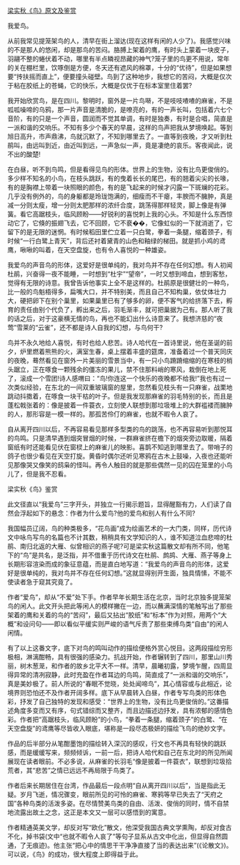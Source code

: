 [梁实秋《鸟》原文及鉴赏](https://www.vrrw.net/wx/9015.html)

我爱鸟。

从前我常见提笼架鸟的人，清早在街上溜达(现在这样有闲的人少了)。我感觉兴味的不是那人的悠闲，却是那鸟的苦闷。胳膊上架着的鹰，有时头上蒙着一块皮子，羽翮不整的蜷伏着不动，哪里有半点瞵视昂藏的神气?笼子里的鸟更不用说，常年的关在棚栏里，饮啄倒是方便，冬天还有遮风的棉罩，十分的“优待”，但是如果想要“抟扶摇而直上”，便要撞头碰壁。鸟到了这种地步，我想它的苦闷，大概是仅次于粘在胶纸上的苍蝇，它的快乐，大概是仅优于在标本室里住着罢?

我开始欣赏鸟，是在四川。黎明时，窗外是一片鸟啭，不是吱吱喳喳的麻雀，不是呱呱噪啼的乌鸦，那一片声音是清脆的，是嘹亮的，有的一声长叫，包括着六七个音阶，有的只是一个声音，圆润而不觉其单调，有时是独奏，有时是合唱，简直是一派和谐的交响乐。不知有多少个春天的早晨，这样的鸟声把我从梦境唤起。等到旭日高升，市声鼎沸，鸟就沉默了，不知到哪里去了。一直等到夜晚，才又听到杜鹃叫，由远叫到近，由近叫到远，一声急似一声，竟是凄绝的哀乐。客夜闻此，说不出的酸楚!



在白昼，听不到鸟鸣，但是看得见鸟的形体。世界上的生物，没有比鸟更俊俏的。多少样不知名的小鸟，在枝头跳跃，有的曳着长长的尾巴，有的翘着尖尖的长喙，有的是胸襟上带着一块照眼的颜色，有的是飞起来的时候才闪露一下斑斓的花彩。几乎没有例外的，鸟的身躯都是玲珑饱满的，细瘦而不干瘪，丰腴而不臃肿，真是减一分则太瘦，增一分则太肥那样的浓纤合度，跳荡得那样轻灵，脚上像是有弹簧。看它高踞枝头，临风顾盼——好锐利的喜悦刺上我的心头。不知是什么东西惊动它了，它倏的振翅飞去，它不回顾，它不裵��，它像虹似的一下就消逝了，它留下的是无限的迷惘。有时候稻田里伫立着一只白鹭，拳着一条腿，缩着颈子，有时候“一行白鹭上青天”，背后还衬着黛青的山色和釉绿的梯田。就是抓小鸡的鸢鹰，啾啾的叫着，在天空盘旋，也有令人喜悦的一种雄姿。

我爱鸟的声音鸟的形体，这爱好是很单纯的，我对鸟并不存在任何幻想。有人初闻杜鹃，兴奋得一夜不能睡，一时想到“杜宇”“望帝”，一时又想到啼血，想到客愁，觉得有无限的诗意。我曾告诉他事实上全不是这样的。杜鹃原是很健壮的一种鸟，比一般的鸟魁梧得多，扁嘴大口，并不特别美，而且自己不知构巢，依仗体壮力大，硬把卵下在别个巢里，如果巢里已有了够多的卵，便不客气的给挤落下去，孵育的责任由别个代负了，孵出来之后，羽毛渐丰，就可把巢据为己有。那人听了我的话之后，对于这豪横无情的鸟，再也不能幻出什么诗意来了。我想济慈的“夜莺”雪莱的“云雀”，还不都是诗人自我的幻想，与鸟何干?

鸟并不永久地给人喜悦，有时也给人悲苦。诗人哈代在一首诗里说，他在圣诞的前夕，炉里燃着熊熊的火，满室生春，桌上摆着丰盛的筵席，准备着过一个普天同庆的夜晚，蓦然看见在窗外一片美丽的雪景当中，有一只小鸟蹐蹐缩缩的在寒枝的梢头踞立，正在啄食一颗残余的僵冻的果儿，禁不住那料峭的寒风，栽倒在地上死了，滚成一个雪团!诗人感喟曰：“鸟!你连这一个快乐的夜晚都不给我!”我也有过一次类似经验，在东北的一间双重玻璃窗的屋里，忽然看见枝头有一只麻雀，战栗地跳动抖擞着，在啄食一块干枯的叶子。但是我发现那麻雀的羽毛特别的长，而且是蓬松戟张着的：像是披着一件蓑衣，立刻使人联想到那垃圾堆上的大群褴褛而臃肿的人，那形容是一模一样的。那孤苦伶仃的麻雀，也就不暇令人哀了。

自从离开四川以后，不再容易看见那样多型类的鸟的跳荡，也不再容易听到那悦耳的鸟鸣。只是清早遇到烟突冒烟的时候，一群麻雀挤在檐下的烟突旁边取暖，隔着窗纸有时还能看见伏在窗棂上的麻雀儿的映影。喜鹊不知逃到哪里去了。带哨子的鸽子也很少看见在天空打旋。黄昏时偶尔还听见寒鸦在古木上鼓噪，入夜也还能听见那像哭又像笑的鸱枭的怪叫。再令人触目的就是那些偶然一见的囚在笼里的小鸟儿了，但是我不忍看。

梁实秋《鸟》鉴赏

此文径直以“我爱鸟”三字开头，并独立一行揭示题旨，显得醒豁有力，人们读了自然会浮起如下的悬念：作者为什么爱鸟?他的爱鸟和别人有什么不同?

我国幅员辽阔，鸟的种类极多，“花鸟画”成为绘画艺术的一大门类，同样，历代诗文中咏鸟写鸟的名篇也不计其数，稍稍具有文学知识的人，谁不知道泣血悲啼的杜鹃、南归北返的大雁、似曾相识的燕子呢?可是梁实秋这篇散文却有所不同，他笔下的“鸟”是共名，是泛指，并不借重于历代诗文在杜鹃、鹧鸪、大雁、燕子等身上长期形容渲染而成的象征意蕴，而是直白地写道：“我爱鸟的声音鸟的形体，这爱好是很单纯的，我对鸟并不存在任何幻想。”这就显得别开生面，独具情愫，不能不使读者急于窥其究竟了。

作者“爱鸟”，却从“不爱”处下手。作者早年长期生活在北京，当时北京独多提笼架鸟的闲人。此文开头把此等闲人的模样撇在一边，而以蘸满深情的笔触写出了那些架着的鹰和关着的鸟的“苦闷”，最后又拈出“胶纸”和“标本”作为对照，用两个“大概”和设问句——即以看似平缓实则严峻的语气斥责了那些束缚鸟类“自由”的闲人闲情。

有了以上这番文字，底下对鸟的鸣叫动作的描绘便格外赏心悦目。这两段描绘穷形极相，淋漓酣畅，具有很强的感染力。抗战开始，作者辗转到了四川，那里山川秀丽，树木葱茏，和作者的故乡北平大不一样。清早，晨曦初露，梦境乍醒，四周显得异常的清冽寂静，此时充盈在作者耳边的鸟鸣，简直成了“一派和谐的交响乐”，真是美妙极了。前人所说的“春眠不觉晓，处处闻啼鸟”，其心情容或与此相近，论境界则恐怕还不及作者开阔多样。底下从早晨转入白昼，作者专写鸟类的形体色彩，抒发了自己独特的发现和感受：“世界上的生物，没有比鸟更俊俏的。”这番描述角度多变而又有序，句式错综而又整齐，而且边描述边抒发，具有浓郁的感情色彩。作者把“高踞枝头，临风顾盼”的小鸟，“拳着一条腿，缩着颈子”的白鹭、“在天空盘旋”的鸢鹰等尽皆收入眼底，堪称是一段尽态极妍的描绘飞鸟的绝妙文字。

作品的后半部分从笔酣墨饱的描绘转入深沉的感叹，行文也不再具有轻快的跳跃感，而是缓缓写来，频频倾诉，一前一后，把诗人哈代和自己在东北时的所见所闻展现在读者眼前。不必多说，从麻雀的长羽毛“像是披着一件蓑衣”，联想到垃圾拾荒者，其“悲苦”之情已远远不再局限于鸟类了。

作者后来长期居住在台湾，作品最后一段点明“自从离开四川以后”，当是指此无疑。岁月飞逝，情况骤变，眼前所见的可怜的麻雀、寒鸦等早已失去了“天府之国”各种鸟类的活泼多姿。在尽情赞美鸟类的自由、活泼、俊俏的同时，情不自禁地流露出故土之念，这正是本文又一层可以感悟到的寓意。

作者精通英美文学，却反对写“欧化”散文，他深受我国古典文学熏陶，却反对食古不化，掉书袋(文中“也就不暇令人哀了”等句子显系从古文中化出，但显得自然圆通，了无痕迹)。他主张“把心中的情思干干净净直接了当的表达出来”(《论散文》)。可以说，《鸟》的成功，很大程度上即得益于此。

